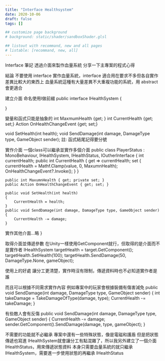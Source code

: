 ```yaml
---
title: "Interface Healthsystem"
date: 2020-10-06
draft: false
tags: []

## customize page background
# background: static/shader/sandboxShader.glsl

## listout with recommand, new and all pages
# listable: [recommand, new, all]
---
```


<!--more-->

Interface 筆記
透過介面來製作血量系統
分享一下主專案的程式心得

結論
不要使用 interface 實作血量系統，interface 適合用在要求不多但各自實作差異比較大的東西上
血量系統這種有大量差異不大重複功能的系統，用 abstract 會更適合

建立介面
命名使用I做前綴
public interface IHealthSystem
{
    
}

變量和函式只能是抽象的
int MaxmumHealth {get; }
int CurrentHealth {get; set;}
Action OnHealthChangeEvent {get; set;}

void SetHealth(int health);
void SendDamage(int damage, DamageType type, GameObject sender);
註: 函式結尾記得要分號

實作介面
一個class可以繼承並實作多個介面
public class PlayerStatus : MonoBehaviour, IHealthSystem, IHealthStatus, IOutherInterface
{
    int currentHealth;
    public int CurrentHealth
    {
        get => currentHealth;
        set
        {
            currentHealth = Mathf.Clamp(value, 0, MaxumnHealth);
            OnHealthChangeEvent?.Invoke();
        }
    }

    public int MaxumnHealth { get; private set; }
    public Action OnHealthChangeEvent { get; set; }

    public void SetHealth(int health)
    {
        CurrentHealth = health;
    }
    public void SendDamage(int damage, DamageType type, GameObject sender)
    {
        CurrentHealth -= damage;
    }

實作其他介面...略
}


取得介面並傳遞參數
在Unity一樣使用GetComponent就行，但取得的是介面而不是實作者
IHealthSystem targetHealth = target.GetComponent<IHealthSystem>();
targetHealth.SetHealth(100);
targetHealth.SendDamage(50, DamageType.None, gameObject);

使用上的好處
讓分工更清楚，實作時沒有限制，傳遞資料時也不必知道實作者是誰

而且可以根據不同需求實作內容
例如專案中的玩家會根據裝備有傷害減免
public void SendDamage(int damage, DamageType type, GameObject sender)
{
    int takeDamage = TakeDamageOfType(damage, type);
    CurrentHealth -= takeDamage;
}

有些敵人會有反傷
public void SendDamage(int damage, DamageType type, GameObject sender)
{
    CurrentHealth -= damage;
    sender.GetComponent<IHealthSystem>().SendDamage(damage, type, gameObject);
}

不需要的功能就不必繼承
專案中還有一些特殊狀態，像是電磁和護盾
但是把狀態傳遞也寫進 IHealthSystem就會讓分工有點混雜了，所以我另外建立了一個介面 IHealthStatus，用來傳遞狀態資料
本身只需要血量系統的就只繼承 IHealthSystem，需要進一步使用狀態的再繼承 IHealthStatus